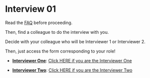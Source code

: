 # Interview 01

Read the [FAQ](faq.md) before proceeding.

Then, find a colleague to do the interview with you.

Decide with your colleague who will be Interviewer 1 or Interviewer 2.

Then, just access the form corresponding to your role!

- [**Interviewer One**](https://forms.gle/c1BfbYmeRZ4VQQU47): [Click HERE if you are the Interviewer One](https://forms.gle/c1BfbYmeRZ4VQQU47)

- [**Interviewer Two**](https://forms.gle/FDeygEppNwc4sWvc8): [Click HERE if you are the Interviewer Two](https://forms.gle/FDeygEppNwc4sWvc8)
